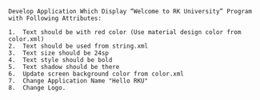 

    Develop Application Which Display “Welcome to RK University” Program with Following Attributes:
    
    1.  Text should be with red color (Use material design color from color.xml)
    2.  Text should be used from string.xml
    3.  Text size should be 24sp
    4.  Text style should be bold
    5.  Text shadow should be there
    6.  Update screen background color from color.xml
    7.  Change Application Name "Hello RKU"
    8.  Change Logo.
